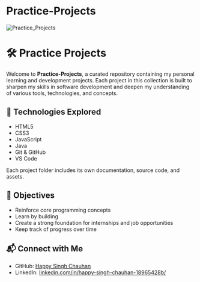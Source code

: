 # Practice-Projects
![Practice_Projects](https://github.com/user-attachments/assets/8abe12c6-3a72-4984-bd70-cd3433b4f71b)


# 🛠️ Practice Projects

Welcome to **Practice-Projects**, a curated repository containing my personal learning and development projects. Each project in this collection is built to sharpen my skills in software development and deepen my understanding of various tools, technologies, and concepts.

## 🚀 Technologies Explored

- HTML5
- CSS3
- JavaScript 
- Java
- Git & GitHub
- VS Code


Each project folder includes its own documentation, source code, and assets.

## 🎯 Objectives

- Reinforce core programming concepts
- Learn by building
- Create a strong foundation for internships and job opportunities
- Keep track of progress over time

## 📬 Connect with Me

- GitHub: [Happy Singh Chauhan](https://github.com/Happy-Singh-Chauhan)
- LinkedIn: [linkedin.com/in/happy-singh-chauhan-18965428b/](https://linkedin.com/in/happy-singh-chauhan-18965428b/)
